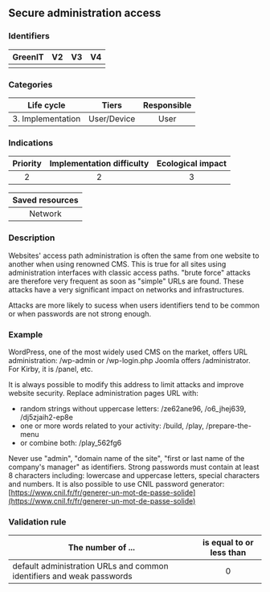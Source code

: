 ## Secure administration access

### Identifiers

| GreenIT |  V2  |  V3  |  V4  |
|:-------:|:----:|:----:|:----:|
|      |   |   |      |

### Categories

| Life cycle |  Tiers  |  Responsible  |
|:---------:|:----:|:----:|
| 3. Implementation | User/Device | User |

### Indications

| Priority |      Implementation difficulty       |  Ecological impact    |
|:-------------------:|:-------------------------:|:---------------------:|
| 2 | 2 | 3 |

|Saved resources                                    |
|:----------------------------------------------------------:|
|  Network   |

### Description

Websites' access path administration is often the same from one website to another when using renowned CMS. This is true for all sites using administration interfaces with classic access paths. "brute force" attacks are therefore very frequent as soon as "simple" URLs are found. These attacks have a very significant impact on networks and infrastructures.

Attacks are more likely to sucess when users identifiers tend to be common or when passwords are not strong enough.


### Example
WordPress, one of the most widely used CMS on the market, offers URL administration: /wp-admin or /wp-login.php Joomla offers /administrator. For Kirby, it is /panel, etc.

It is always possible to modify this address to limit attacks and improve website security. Replace administration pages URL with:

- random strings without uppercase letters: /ze62ane96, /o6_jhej639, /dj5zjaih2-ep8e
- one or more words related to your activity: /build, /play, /prepare-the-menu
- or combine both: /play_562fg6

Never use "admin", "domain name of the site", "first or last name of the company's manager" as identifiers. Strong passwords must contain at least 8 characters including: lowercase and uppercase letters, special characters and numbers. It is also possible to use CNIL password generator: [https://www.cnil.fr/fr/generer-un-mot-de-passe-solide](https://www.cnil.fr/fr/generer-un-mot-de-passe-solide)


### Validation rule

| The number of ...     | is equal to or less than   |  
| ------------- | :---------------------: |
| default administration URLs and common identifiers and weak passwords  | 0 |
